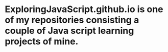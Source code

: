 # ExploringJavaScript.github.io is one of my repositories consisting a couple of Java script learning projects of mine.
